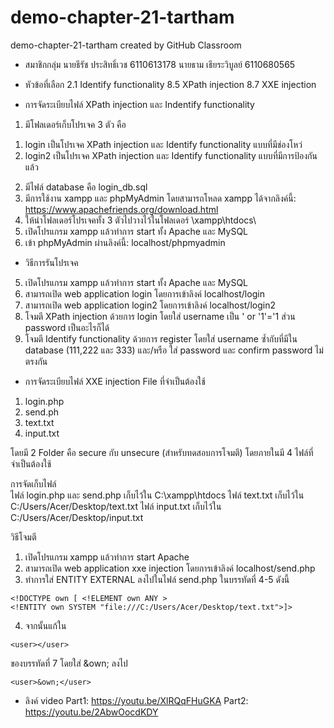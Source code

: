 # demo-chapter-21-tartham
demo-chapter-21-tartham created by GitHub Classroom

- สมาชิกกลุ่ม
นายธีรัช ประสิทธิ์เวช 6110613178
นายธาม เธียระวิบูลย์ 6110680565

- หัวข้อที่เลือก
2.1 Identify functionality
8.5 XPath injection
8.7 XXE injection

- การจัดระเบียบไฟล์
XPath injection และ Indentify functionality
1. มีโฟลเดอร์เก็บโปรเจค 3 ตัว คือ
1) login เป็นโปรเจค XPath injection และ Identify functionality แบบที่มีช่องโหว่
2) login2 เป็นโปรเจค XPath injection และ Identify functionality แบบที่มีการป้องกันแล้ว
2. มีไฟล์ database คือ login_db.sql
3. มีการใช้งาน xampp และ phpMyAdmin โดยสามารถโหลด xampp ได้จากลิงค์นี้: https://www.apachefriends.org/download.html
4. ให้นำโฟลเดอร์โปรเจคทั้ง 3 ตัวไปวางไว้ในโฟลเดอร์ \xampp\htdocs\
5. เปิดโปรแกรม xampp แล้วทำการ start ทั้ง Apache และ MySQL
6. เข้า phpMyAdmin ผ่านลิงค์นี้: localhost/phpmyadmin

- วิธีการรันโปรเจค
5. เปิดโปรแกรม xampp แล้วทำการ start ทั้ง Apache และ MySQL
6. สามารถเปิด web application login โดยการเข้าลิงค์ localhost/login
7. สามารถเปิด web application login2 โดยการเข้าลิงค์ localhost/login2
8. โจมตี XPath injection ด้วยการ login โดยใส่ username เป็น ' or '1'='1 ส่วน password เป็นอะไรก็ได้
9. โจมตี Identify functionality ด้วยการ register โดยใส่ username ซ้ำกับที่มีใน database (111,222 และ 333)
และ/หรือ ใส่ password และ confirm password ไม่ตรงกัน

- การจัดระเบียบไฟล์
XXE injection
File ที่จำเป็นต้องใช้
1. login.php
2. send.ph
3. text.txt
4. input.txt

โดยมี 2  Folder คือ secure กับ unsecure (สำหรับทดสอบการโจมตี) 
โดยภายในมี 4 ไฟล์ที่จำเป็นต้องใช้

การจัดเก็บไฟล์  
ไฟล์  login.php และ send.php เก็บไว้ใน   C:\xampp\htdocs
ไฟล์  text.txt  เก็บไว้ใน  C:/Users/Acer/Desktop/text.txt
ไฟล์  input.txt เก็บไว้ใน  C:/Users/Acer/Desktop/input.txt

วิธีโจมตี  
1. เปิดโปรแกรม xampp แล้วทำการ start Apache
2. สามารถเปิด web application xxe injection โดยการเข้าลิงค์  localhost/send.php
3.  ทำการใส่ ENTITY EXTERNAL ลงไปในไฟล์ send.php ในบรรทัดที่ 4-5 ดังนี้
```
<!DOCTYPE own [ <!ELEMENT own ANY >
<!ENTITY own SYSTEM "file:///C:/Users/Acer/Desktop/text.txt">]>
```
4.  จากนั้นแก้ใน
```
<user></user>
```
ของบรรทัดที่ 7 โดยใส่ &own; ลงไป
```
<user>&own;</user>
```

- ลิงค์ video
Part1: https://youtu.be/XlRQqFHuGKA
Part2: https://youtu.be/2AbwOocdKDY
